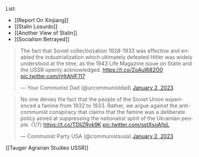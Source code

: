 List:
- [[Report On Xinjiang]]
- [[Stalin Losurdo]]
- [[Another View of Stalin]]
- [[Socialism Betrayed]]


<blockquote class="twitter-tweet"><p lang="en" dir="ltr">The fact that Soviet collectivization 1928-1933 was effective and enabled the industrialization which ultimately defeated Hitler was widely understood at the time, as the 1943 Life Magazine issue on Stalin and the USSR openly acknowledged. <a href="https://t.co/ZoAuI682O0">https://t.co/ZoAuI682O0</a> <a href="https://t.co/rHtAhlF7I7">pic.twitter.com/rHtAhlF7I7</a></p>&mdash; Your Communist Dad (@urcommunistdad) <a href="https://twitter.com/urcommunistdad/status/1610030361614118913?ref_src=twsrc%5Etfw">January 2, 2023</a></blockquote> <script async src="https://platform.twitter.com/widgets.js" charset="utf-8"></script>

<blockquote class="twitter-tweet"><p lang="en" dir="ltr">No one denies the fact that the people of the Soviet Union experienced a famine from 1932 to 1933. Rather, we argue against the anti-communist conspiracy that claims that the famine was a deliberate policy aimed at suppressing the nationalist spirit of the Ukrainian people. (1/7) <a href="https://t.co/TDliZRyk9K">https://t.co/TDliZRyk9K</a> <a href="https://t.co/sstXsoAfpL">pic.twitter.com/sstXsoAfpL</a></p>&mdash; Communist Party USA (@communistsusa) <a href="https://twitter.com/communistsusa/status/1610008685031428097?ref_src=twsrc%5Etfw">January 2, 2023</a></blockquote> <script async src="https://platform.twitter.com/widgets.js" charset="utf-8"></script>

[[Tauger Agrarian Studies USSR]]